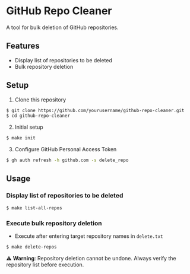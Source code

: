 # GitHub Repo Cleaner

A tool for bulk deletion of GitHub repositories.

## Features

- Display list of repositories to be deleted
- Bulk repository deletion

## Setup

1. Clone this repository

```bash
$ git clone https://github.com/yourusername/github-repo-cleaner.git
$ cd github-repo-cleaner
```

2. Initial setup

```bash
$ make init
```

3. Configure GitHub Personal Access Token

```bash
$ gh auth refresh -h github.com -s delete_repo
```

## Usage

### Display list of repositories to be deleted

```bash
$ make list-all-repos
```

### Execute bulk repository deletion

- Execute after entering target repository names in `delete.txt`

```bash
$ make delete-repos
```

⚠️ **Warning**: Repository deletion cannot be undone. Always verify the repository list before execution.
